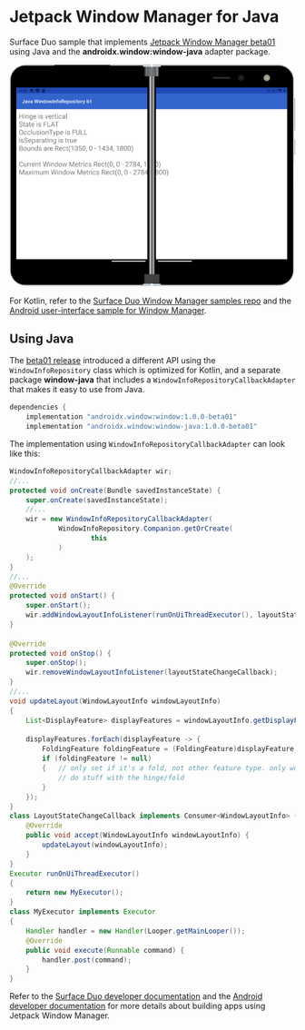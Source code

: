 # Jetpack Window Manager for Java

Surface Duo sample that implements [Jetpack Window Manager beta01](https://developer.android.com/jetpack/androidx/releases/window#window-1.0.0-beta01) using Java and the **androidx.window:window-java** adapter package.

![Surface Duo running sample that shows window manager data using Java](Screenshots/winmgr-java-framed.png)

For Kotlin, refer to the [Surface Duo Window Manager samples repo](https://github.com/microsoft/surface-duo-window-manager-samples) and the [Android user-interface sample for Window Manager](https://github.com/android/user-interface-samples/tree/master/WindowManager).

## Using Java

The [beta01 release](https://developer.android.com/jetpack/androidx/releases/window#window-1.0.0-beta01) introduced a different API using the `WindowInfoRepository` class which is optimized for Kotlin, and a separate package **window-java** that includes a `WindowInfoRepositoryCallbackAdapter` that makes it easy to use from Java.

```gradle
dependencies {
    implementation "androidx.window:window:1.0.0-beta01"
    implementation "androidx.window:window-java:1.0.0-beta01"
```

The implementation using `WindowInfoRepositoryCallbackAdapter` can look like this:

```java
WindowInfoRepositoryCallbackAdapter wir;
//...
protected void onCreate(Bundle savedInstanceState) {
    super.onCreate(savedInstanceState);
    //...
    wir = new WindowInfoRepositoryCallbackAdapter(
            WindowInfoRepository.Companion.getOrCreate(
                    this
            )
    );
}
//...
@Override
protected void onStart() {
    super.onStart();
    wir.addWindowLayoutInfoListener(runOnUiThreadExecutor(), layoutStateChangeCallback);
}

@Override
protected void onStop() {
    super.onStop();
    wir.removeWindowLayoutInfoListener(layoutStateChangeCallback);
}
//...
void updateLayout(WindowLayoutInfo windowLayoutInfo)
{
    List<DisplayFeature> displayFeatures = windowLayoutInfo.getDisplayFeatures();

    displayFeatures.forEach(displayFeature -> {
        FoldingFeature foldingFeature = (FoldingFeature)displayFeature;
        if (foldingFeature != null)
        {   // only set if it's a fold, not other feature type. only works for single-fold devices.
            // do stuff with the hinge/fold
        }
    });
}
class LayoutStateChangeCallback implements Consumer<WindowLayoutInfo> {
    @Override
    public void accept(WindowLayoutInfo windowLayoutInfo) {
        updateLayout(windowLayoutInfo);
    }
}
Executor runOnUiThreadExecutor()
{
    return new MyExecutor();
}
class MyExecutor implements Executor
{
    Handler handler = new Handler(Looper.getMainLooper());
    @Override
    public void execute(Runnable command) {
        handler.post(command);
    }
}
```

Refer to the [Surface Duo developer documentation](https://docs.microsoft.com/dual-screen/android/jetpack/window-manager/) and the [Android developer documentation](https://developer.android.com/jetpack/androidx/releases/window) for more details about building apps using Jetpack Window Manager.
